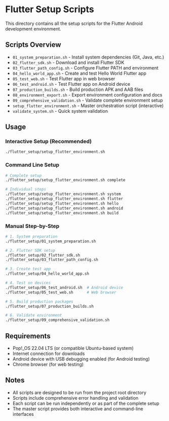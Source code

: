 # Flutter Setup Scripts

This directory contains all the setup scripts for the Flutter Android development environment.

## Scripts Overview

- `01_system_preparation.sh` - Install system dependencies (Git, Java, etc.)
- `02_flutter_sdk.sh` - Download and install Flutter SDK
- `03_flutter_path_config.sh` - Configure Flutter PATH and environment
- `04_hello_world_app.sh` - Create and test Hello World Flutter app
- `05_test_web.sh` - Test Flutter app in web browser
- `06_test_android.sh` - Test Flutter app on Android device
- `07_production_builds.sh` - Build production APK and AAB files
- `08_environment_export.sh` - Export environment configuration and docs
- `09_comprehensive_validation.sh` - Validate complete environment setup
- `setup_flutter_environment.sh` - Master orchestration script (interactive)
- `validate_system.sh` - Quick system validation

## Usage

### Interactive Setup (Recommended)
```bash
./flutter_setup/setup_flutter_environment.sh
```

### Command Line Setup
```bash
# Complete setup
./flutter_setup/setup_flutter_environment.sh complete

# Individual steps
./flutter_setup/setup_flutter_environment.sh system
./flutter_setup/setup_flutter_environment.sh flutter
./flutter_setup/setup_flutter_environment.sh hello
./flutter_setup/setup_flutter_environment.sh android
./flutter_setup/setup_flutter_environment.sh build
```

### Manual Step-by-Step
```bash
# 1. System preparation
./flutter_setup/01_system_preparation.sh

# 2. Flutter SDK setup
./flutter_setup/02_flutter_sdk.sh
./flutter_setup/03_flutter_path_config.sh

# 3. Create test app
./flutter_setup/04_hello_world_app.sh

# 4. Test on devices
./flutter_setup/06_test_android.sh  # Android device
./flutter_setup/05_test_web.sh      # Web browser

# 5. Build production packages
./flutter_setup/07_production_builds.sh

# 6. Validate environment
./flutter_setup/09_comprehensive_validation.sh
```

## Requirements

- Pop!_OS 22.04 LTS (or compatible Ubuntu-based system)
- Internet connection for downloads
- Android device with USB debugging enabled (for Android testing)
- Chrome browser (for web testing)

## Notes

- All scripts are designed to be run from the project root directory
- Scripts include comprehensive error handling and validation
- Each script can be run independently or as part of the complete setup
- The master script provides both interactive and command-line interfaces
